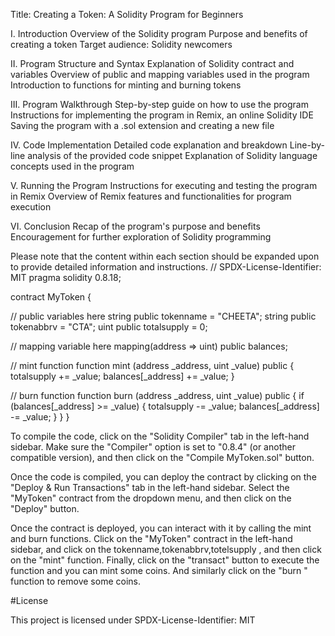 Title: Creating a Token: A Solidity Program for Beginners

I. Introduction
  Overview of the Solidity program
Purpose and benefits of creating a token
Target audience: Solidity newcomers

II. Program Structure and Syntax
  Explanation of Solidity contract and variables
Overview of public and mapping variables used in the program
Introduction to functions for minting and burning tokens

III. Program Walkthrough
  Step-by-step guide on how to use the program
Instructions for implementing the program in Remix, an online Solidity IDE
Saving the program with a .sol extension and creating a new file

IV. Code Implementation
  Detailed code explanation and breakdown
Line-by-line analysis of the provided code snippet
Explanation of Solidity language concepts used in the program

V. Running the Program
  Instructions for executing and testing the program in Remix
Overview of Remix features and functionalities for program execution

VI. Conclusion
  Recap of the program's purpose and benefits
Encouragement for further exploration of Solidity programming

Please note that the content within each section should be expanded upon to provide detailed information and instructions.
// SPDX-License-Identifier: MIT pragma solidity 0.8.18;

contract MyToken {

// public variables here
string public tokenname = "CHEETA";
string public tokenabbrv = "CTA";
uint public totalsupply = 0;

// mapping variable here
mapping(address => uint) public balances;

// mint function
function mint (address _address, uint _value) public {
    totalsupply += _value;
    balances[_address] += _value;
}

// burn function
function burn (address _address, uint _value) public {
    if (balances[_address] >= _value) {
    totalsupply -= _value;
    balances[_address] -= _value;
    }
}
}

To compile the code, click on the "Solidity Compiler" tab in the left-hand sidebar. Make sure the "Compiler" option is set to "0.8.4" (or another compatible version), and then click on the "Compile MyToken.sol" button.

Once the code is compiled, you can deploy the contract by clicking on the "Deploy & Run Transactions" tab in the left-hand sidebar. Select the "MyToken" contract from the dropdown menu, and then click on the "Deploy" button.

Once the contract is deployed, you can interact with it by calling the mint and burn functions. Click on the "MyToken" contract in the left-hand sidebar, and click on the tokenname,tokenabbrv,totelsupply , and then click on the "mint" function. Finally, click on the "transact" button to execute the function and you can mint some coins. And similarly click on the "burn " function to remove some coins.

#License

This project is licensed under SPDX-License-Identifier: MIT
